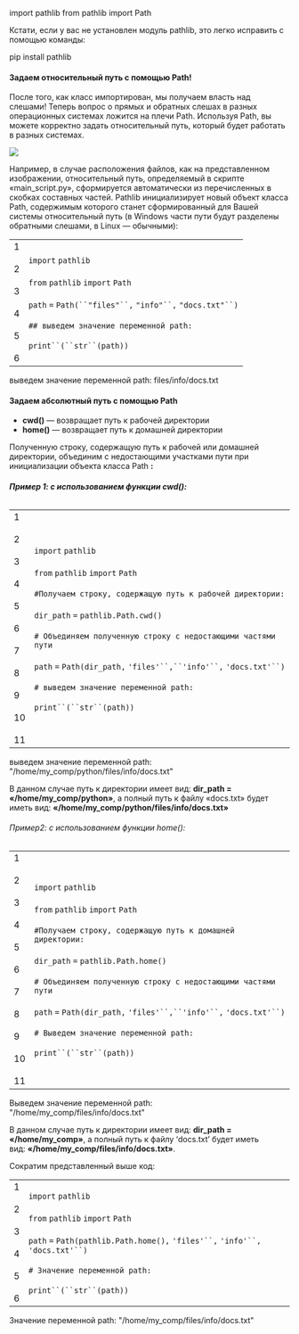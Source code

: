 import pathlib
from pathlib import Path

Кстати, если у вас не установлен модуль pathlib, это легко исправить с помощью команды:

pip install pathlib

#### **Задаем относительный путь с помощью Path**!

После того, как класс импортирован, мы получаем власть над слешами! Теперь вопрос о прямых и обратных слешах в разных операционных системах ложится на плечи Path. Используя Path, вы можете корректно задать относительный путь, который будет работать в разных системах.

![](https://webtort.ru/wp-content/uploads/2020/11/puti_2.jpg)

Например, в случае расположения файлов, как на представленном изображении, относительный путь, определяемый в скрипте «main_script.py», сформируется автоматически из перечисленных в скобках составных частей. Pathlib инициализирует новый объект класса Path, содержимым которого станет сформированный для Вашей системы относительный путь (в Windows части пути будут разделены обратными слешами, в Linux — обычными):

|   |   |
|---|---|
|1<br><br>2<br><br>3<br><br>4<br><br>5<br><br>6|`import` `pathlib`<br><br>`from` `pathlib` `import` `Path` <br><br>`path` `=` `Path(``"files"``,` `"info"``,` `"docs.txt"``)`<br><br>`## выведем значение переменной path:`<br><br>`print``(``str``(path))`|

выведем значение переменной path:
files/info/docs.txt

#### **Задаем абсолютный путь с помощью Path**

- **cwd()** — возвращает путь к рабочей директории
- **home()** — возвращает путь к домашней директории

Полученную строку, содержащую путь к рабочей или домашней директории, объединим с недостающими участками пути при инициализации объекта класса Path **:**

###### **Пример 1: с использованием функции cwd():**

|   |   |
|---|---|
|1<br><br>2<br><br>3<br><br>4<br><br>5<br><br>6<br><br>7<br><br>8<br><br>9<br><br>10<br><br>11|`import` `pathlib`<br><br>`from` `pathlib` `import` `Path`<br><br>`#Получаем строку, содержащую путь к рабочей директории:`<br><br>`dir_path` `=` `pathlib.Path.cwd()`<br><br>`# Объединяем полученную строку с недостающими частями пути`<br><br>`path` `=` `Path(dir_path,` `'files'``,``'info'``,` `'docs.txt'``)`<br><br>`# выведем значение переменной path:`<br><br>`print``(``str``(path))`|

выведем значение переменной path:
"/home/my_comp/python/files/info/docs.txt"

В данном случае путь к директории имеет вид: **dir_path = «/home/my_comp/python»**, а полный путь к файлу «docs.txt» будет иметь вид: **«/home/my_comp/python/files/info/docs.txt»**

###### Пример2: с использованием функции home():

|   |   |
|---|---|
|1<br><br>2<br><br>3<br><br>4<br><br>5<br><br>6<br><br>7<br><br>8<br><br>9<br><br>10<br><br>11|`import` `pathlib`<br><br>`from` `pathlib` `import` `Path`<br><br>`#Получаем строку, содержащую путь к домашней директории:`<br><br>`dir_path` `=` `pathlib.Path.home()`<br><br>`# Объединяем полученную строку с недостающими частями пути`<br><br>`path` `=` `Path(dir_path,` `'files'``,``'info'``,` `'docs.txt'``)`<br><br>`# Выведем значение переменной path:`<br><br>`print``(``str``(path))`|

Выведем значение переменной path:
"/home/my_comp/files/info/docs.txt"

В данном случае путь к директории имеет вид: **dir_path = «/home/my_comp»**, а полный путь к файлу ‘docs.txt’ будет иметь вид: **«/home/my_comp/files/info/docs.txt»**.

Сократим представленный выше код:

|   |   |
|---|---|
|1<br><br>2<br><br>3<br><br>4<br><br>5<br><br>6|`import` `pathlib`<br><br>`from` `pathlib` `import` `Path`<br><br>`path` `=` `Path(pathlib.Path.home(),` `'files'``,` `'info'``,` `'docs.txt'``)`<br><br>`# Значение переменной path:`<br><br>`print``(``str``(path))`|

Значение переменной path:
"/home/my_comp/files/info/docs.txt"

